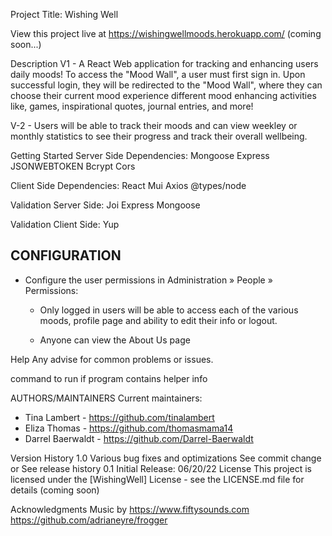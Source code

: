 Project Title:
Wishing Well

View this project live at https://wishingwellmoods.herokuapp.com/ (coming soon...)

Description
V1 - A React Web application for tracking and enhancing users daily moods! To access the "Mood Wall", a user must first sign in. Upon successful login, they will be redirected to the "Mood Wall", where they can choose their current mood experience different mood enhancing activities like, games, inspirational quotes, journal entries, and more!

V-2 - Users will be able to track their moods and can view weekley or monthly statistics to see their progress and track their overall wellbeing.


Getting Started
Server Side Dependencies:
Mongoose
Express
JSONWEBTOKEN
Bcrypt
Cors

Client Side Dependencies:
React
Mui
Axios
@types/node

Validation Server Side:
Joi
Express
Mongoose

Validation Client Side:
Yup

CONFIGURATION
-------------

 * Configure the user permissions in Administration » People » Permissions:

   - Only logged in users will be able to access each of the various moods, profile page and ability to edit their info or logout.

   - Anyone can view the About Us page


Help
Any advise for common problems or issues.

command to run if program contains helper info

AUTHORS/MAINTAINERS
Current maintainers:
 * Tina Lambert - https://github.com/tinalambert
 * Eliza Thomas - https://github.com/thomasmama14
 * Darrel Baerwaldt - https://github.com/Darrel-Baerwaldt

Version History
1.0
Various bug fixes and optimizations
See commit change or See release history
0.1
Initial Release:
06/20/22
License
This project is licensed under the [WishingWell] License - see the LICENSE.md file for details (coming soon)

Acknowledgments
Music by https://www.fiftysounds.com
https://github.com/adrianeyre/frogger
